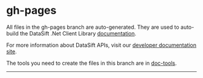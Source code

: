 # gh-pages

All files in the gh-pages branch are auto-generated. They are used to auto-build the DataSift .Net Client Library [documentation](http://datasift.github.com/datasift-dotnet/ "DataSift .Net Client Library Documentation").

For more information about DataSift APIs, visit our [developer documentation site](http://dev.datasift.com/docs/ "DataSift Developer site").

The tools you need to create the files in this branch are in [doc-tools](https://github.com/datasift/datasift-dotnet/tree/gh-pages/doc-tools "doc-tools").

---
